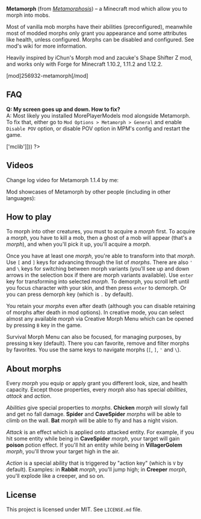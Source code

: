 <?php template('banner', $__data__) ?> 

<?php template('links', $__data__) ?> 

**Metamorph** (from *[Metamorphosis](https://en.wikipedia.org/wiki/Metamorphosis)*) – a Minecraft mod which allow you to morph into mobs. 

Most of vanilla mob morphs have their abilities (preconfigured), meanwhile most of modded morphs only grant you appearance and some attributes like health, unless configured. Morphs can be disabled and configured. See mod's wiki for more information.

Heavily inspired by iChun's Morph mod and zacuke's Shape Shifter Z mod, and works only with Forge for Minecraft 1.10.2, 1.11.2 and 1.12.2.

<?php if ($domain === \mchorse\MCF): ?> 
[mod]256932-metamorph[/mod]
<?php endif ?> 

## FAQ

**Q: My screen goes up and down. How to fix?**  
A: Most likely you installed MorePlayerModels mod alongside Metamorph. To fix that, either go to `Mod Options > Metamorph > General` and enable `Disable POV` option, or disable POV option in MPM's config and restart the game.

<?php template('install', array_merge($__data__, ['dependencies' => ['mclib']])) ?> 

## Videos

Change log video for Metamorph 1.1.4 by me:

<?php echo youtube('zAOq_VP-vuE', $domain) ?> 

Mod showcases of Metamorph by other people (including in other languages):

<?php echo youtube('D3oScOrqU1U?list=PL6UPd2Tj65nHV_xy6zypT58IgZ73IH-2K', $domain) ?> 

## How to play

To morph into other creatures, you must to acquire a *morph* first. To acquire a *morph*, you have to kill a mob, then a ghost of a mob will appear (that's a *morph*), and when you'll pick it up, you'll acquire a *morph*.

Once you have at least one *morph*, you're able to transform into that *morph*. Use `[` and `]` keys for advancing through the list of *morphs*. There are also `'` and `\` keys for switching between morph variants (you'll see up and down arrows in the selection box if there are morph variants available). Use `enter` key for transforming into selected *morph*. To demorph, you scroll left until you focus character with your skin, and then press `enter` to demorph. Or you can press demorph key (which is `.` by default).

You retain your *morphs* even after death (although you can disable retaining of morphs after death in mod options). In creative mode, you can select almost any available *morph* via Creative Morph Menu which can be opened by pressing `B` key in the game. 

Survival Morph Menu can also be focused, for managing purposes, by pressing `N` key (default). There you can favorite, remove and filter morphs by favorites. You use the same keys to navigate morphs (`[`, `]`, `'` and `\`).

## About morphs

Every *morph* you equip or apply grant you different look, size, and health capacity. Except those properties, every *morph* also has special *abilities*, *attack* and *action*. 

*Abilities* give special properties to *morphs*. **Chicken** *morph* will slowly fall and get no fall damage. **Spider** and **CaveSpider** *morphs* will be able to climb on the wall. **Bat** *morph* will be able to fly and has a night vision.

*Attack* is an effect which is applied onto attacked entity. For example, if you hit some entity while being in **CaveSpider** *morph*, your target will gain **poison** potion effect. If you'll hit an entity while being in **VillagerGolem** *morph*, you'll throw your target high in the air.

*Action* is a special ability that is triggered by "action key" (which is `V` by default). Examples: in **Rabbit** *morph*, you'll jump high; in **Creeper** *morph*, you'll explode like a creeper, and so on.

<?php template('terms', $__data__) ?> 

<?php template('media', $__data__) ?> 

<?php template('bugs', $__data__) ?> 

<?php if ($domain === \mchorse\GH): ?>
## License

This project is licensed under MIT. See `LICENSE.md` file.
<?php endif ?>